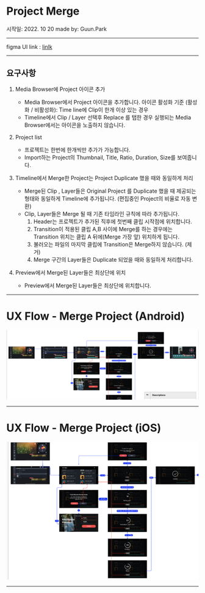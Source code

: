 # Project Merge 

시작일: 2022. 10 20
made by: Guun.Park
- - -
figma UI link : [linlk](https://github.com/kyler-jeon/forDocument/blob/test-sylar/6.4/%EA%B0%9C%EC%9D%B8%EC%A0%95%EB%B3%B4%EC%B2%98%EB%A6%AC%EA%B0%9C%EC%84%A0/%EA%B0%9C%EC%9D%B8%EC%A0%95%EB%B3%B4%EC%B2%98%EB%A6%AC%EA%B0%9C%EC%84%A0.md "")
- - -
## 요구사항

1.  Media Browser에  Project 아이콘 추가
	* Media Browser에서 Project 아이콘을 추가합니다.
	아이콘 활성화 기준 (활성화 / 비활성화): Time line에 Clip이 한개 이상 있는 경우
	* Timeline에서 Clip / Layer 선택후 Replace 를 탭한 경우 실행되는 Media Browser에서는 아이콘을 노출하지 않습니다.

2. Project list

	* 프로젝트는 한번에 한개씩만 추가가 가능합니다. 
	* Import하는 Project의 Thumbnail, Title, Ratio, Duration, Size를 보여줍니다.

3. Timeline에서 Merge한 Project는
Project Duplicate 했을 때와 동일하게 처리

	* Merge된 Clip , Layer들은 Original Project 를 Duplicate 했을 때 제공되는 형태와 동일하게 Timeline에 추가됩니다.
(편집중인 Project의 비율로 자동 변환)
	* Clip, Layer들은 Merge 될 때 기존 타임라인 규칙에 따라 추가됩니다.
		1. Header는 프로젝트가 추가된 직후에 첫번째 클립 시작점에 위치합니다.
		2. Transition이 적용된 클립 A,B 사이에 Merge를 하는 경우에는 Transition 위치는 클립 A 뒤에(Merge 가장 앞) 위치하게 됩니다.  
		3. 불러오는 파일의 마지막 클립에 Transition은 Merge하지 않습니다. (제거)
		4. Merge 구간의 Layer들은 Duplicate 되었을 때와 동일하게 처리합니다. 

4. Preview에서 Merge된 Layer들은 최상단에 위치

	* Preview에서 Merge된 Layer들은 최상단에 위치합니다. 

---
# UX Flow -  Merge Project (Android)
![image](./assets/image.png)

---
# UX Flow -  Merge Project (iOS)
![image2](./assets/image2.png)

---